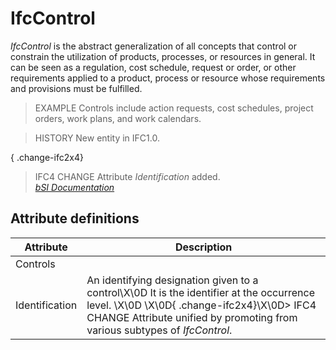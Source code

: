 IfcControl
==========
_IfcControl_ is the abstract generalization of all concepts that control or
constrain the utilization of products, processes, or resources in general. It
can be seen as a regulation, cost schedule, request or order, or other
requirements applied to a product, process or resource whose requirements and
provisions must be fulfilled.  
  
> EXAMPLE  Controls include action requests, cost schedules, project orders,
> work plans, and work calendars.  
  
> HISTORY  New entity in IFC1.0.  
  
{ .change-ifc2x4}  
> IFC4 CHANGE  Attribute _Identification_ added.  
[ _bSI
Documentation_](https://standards.buildingsmart.org/IFC/DEV/IFC4_2/FINAL/HTML/schema/ifckernel/lexical/ifccontrol.htm)


Attribute definitions
---------------------
| Attribute      | Description                                                                                                                                                                                                           |
|----------------|-----------------------------------------------------------------------------------------------------------------------------------------------------------------------------------------------------------------------|
| Controls       |                                                                                                                                                                                                                       |
| Identification | An identifying designation given to a control\X\0D It is the identifier at the occurrence level. \X\0D \X\0D{ .change-ifc2x4}\X\0D> IFC4 CHANGE Attribute unified by promoting from various subtypes of _IfcControl_. |

